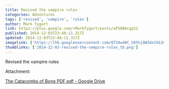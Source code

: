 ```yaml
---
title: Revised the vampire rules
categories: Adventures
tags: ['revised', 'vampire', 'rules']
author: Mark Tygart
link: https://plus.google.com/+MarkTygart/posts/aP58BAcgp12
published: 2014-12-03T23:48:11.317Z
updated: 2014-12-03T23:48:11.317Z
imagelink: ['https://lh6.googleusercontent.com/QT34w48C_CK5hjQW3dsCH128v5zikCz-Q-L84agjGTg901fHSQOHiI-jKdEYKn0vCOCLwS0ngclYbgucCFyZtvdHgkmIlVKN5e5eikoPsNJnlqHStu04fgYzhvGXJDWkV6fh5CVJ=s1600']
thumblinks: ['2014-12-03-revised-the-vampire-rules_tb.png']
---
```


Revised the vampire rules


Attachment:

<a href='https://drive.google.com/file/d/0B7cav44145d9Yk5vVkNIdE96WjQ/view?usp=sharing'>The Catacombs of Bone PDF.pdf - Google Drive</a>

